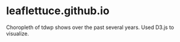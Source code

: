 # leaflettuce.github.io
Choropleth of tdwp shows over the past several years.   Used D3.js to visualize.
